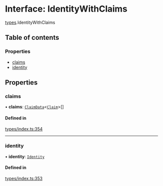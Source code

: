 # Interface: IdentityWithClaims

[types](../wiki/types).IdentityWithClaims

## Table of contents

### Properties

- [claims](../wiki/types.IdentityWithClaims#claims)
- [identity](../wiki/types.IdentityWithClaims#identity)

## Properties

### claims

• **claims**: [`ClaimData`](../wiki/types.ClaimData)<[`Claim`](../wiki/types#claim)\>[]

#### Defined in

[types/index.ts:354](https://github.com/PolymeshAssociation/polymesh-sdk/blob/3d14e829/src/types/index.ts#L354)

___

### identity

• **identity**: [`Identity`](../wiki/api.entities.Identity.Identity)

#### Defined in

[types/index.ts:353](https://github.com/PolymeshAssociation/polymesh-sdk/blob/3d14e829/src/types/index.ts#L353)
